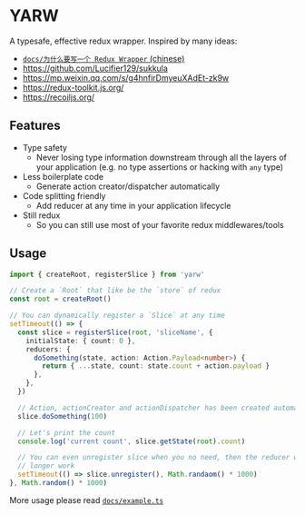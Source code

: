 # YARW

A typesafe, effective redux wrapper. Inspired by many ideas:

- [`docs/为什么要写一个 Redux Wrapper` (chinese)](https://github.com/bolasblack/js-metarepo/blob/default/packages/yarw/docs/why-another-redux-wrapper.zh.md)
- https://github.com/Lucifier129/sukkula
- https://mp.weixin.qq.com/s/g4hnfirDmyeuXAdEt-zk9w
- https://redux-toolkit.js.org/
- https://recoiljs.org/

## Features

- Type safety
  - Never losing type information downstream through all the layers of your application (e.g. no type assertions or hacking with `any` type)
- Less boilerplate code
  - Generate action creator/dispatcher automatically
- Code splitting friendly
  - Add reducer at any time in your application lifecycle
- Still redux
  - So you can still use most of your favorite redux middlewares/tools

## Usage

```typescript
import { createRoot, registerSlice } from 'yarw'

// Create a `Root` that like be the `store` of redux
const root = createRoot()

// You can dynamically register a `Slice` at any time
setTimeout(() => {
  const slice = registerSlice(root, 'sliceName', {
    initialState: { count: 0 },
    reducers: {
      doSomething(state, action: Action.Payload<number>) {
        return { ...state, count: state.count + action.payload }
      },
    },
  })

  // Action, actionCreator and actionDispatcher has been created automatically
  slice.doSomething(100)

  // Let's print the count
  console.log('current count', slice.getState(root).count)

  // You can even unregister slice when you no need, then the reducer will no
  // longer work
  setTimeout(() => slice.unregister(), Math.randaom() * 1000)
}, Math.random() * 1000)
```

More usage please read [`docs/example.ts`](https://github.com/bolasblack/js-metarepo/blob/default/packages/yarw/docs/example.ts)
